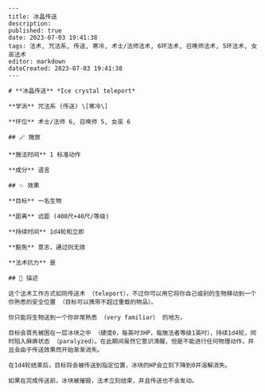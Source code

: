 
    ---
    title: 冰晶传送
    description: 
    published: true
    date: 2023-07-03 19:41:38
    tags: 法术, 咒法系, 传送, 寒冷, 术士/法师法术, 6环法术, 召唤师法术, 5环法术, 女巫法术
    editor: markdown
    dateCreated: 2023-07-03 19:41:38
    ---

    # **冰晶传送** *Ice crystal teleport*

    **学派** 咒法系 (传送) \[寒冷\] 

    **环位** 术士/法师 6, 召唤师 5, 女巫 6

    ## 🪄 施放

    **施法时间** 1 标准动作

    **成分** 语言

    ## ✨ 效果 

    **目标** 一名生物 

    **距离** 远距 (400尺+40尺/等级)  

    **持续时间** 1d4轮和立即 

    **豁免** 意志，通过则无效

    **法术抗力** 是

    ## 📖 描述

    这个法术工作方式如同传送术 （teleport），不过你可以用它将你自己或别的生物移动到一个你熟悉的安全位置 （目标可以携带不超过重载的物品）。

    你只能将生物送到一个你非常熟悉 （very familiar） 的地方。

    目标会首先被困在一层冰块之中 （硬度0，每英吋3HP，每施法者等级1英吋），持续1d4轮，同时陷入麻痹状态 （paralyzed）。在此期间虽然它意识清醒，但是不能进行任何物理动作，并且会由于传送效果而开始渐渐消失。

    在1d4轮结束后，目标将会被传送到指定位置，冰块的HP会立刻下降到0并溶解消失。

    如果在完成传送前，冰块被摧毁，法术立刻结束，并且传送也不会发动。
    